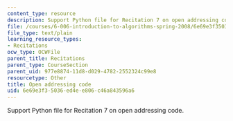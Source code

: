 ```yaml
---
content_type: resource
description: Support Python file for Recitation 7 on open addressing code.
file: /courses/6-006-introduction-to-algorithms-spring-2008/6e69e3f35036ed4ee806c46a843596a6_open_addressing_explicit.py
file_type: text/plain
learning_resource_types:
- Recitations
ocw_type: OCWFile
parent_title: Recitations
parent_type: CourseSection
parent_uid: 977e8874-11d8-d029-4782-2552324c99e8
resourcetype: Other
title: Open addressing code
uid: 6e69e3f3-5036-ed4e-e806-c46a843596a6
---
```

Support Python file for Recitation 7 on open addressing code.

